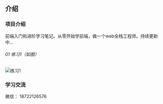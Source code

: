 ## 介绍

### 项目介绍

前端入门和进阶学习笔记。从零开始学前端，做一个web全栈工程师。持续更新中...

###### 01 练习1（如图）

![练习1](https://upload-images.jianshu.io/upload_images/6299738-8740e96a71d5cda3.png?imageMogr2/auto-orient/strip%7CimageView2/2/w/1240)


### 学习交流

微信： 18722126576 
